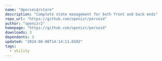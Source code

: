 ```yaml
---
name: "@perseid/store"
description: "Complete state management for both front and back ends"
repo_url: "https://github.com/openizr/perseid"
author: "openizr2"
homepage: "https://github.com/openizr/perseid"
downloads: 3
dependents: 3
updated: "2024-08-08T14:14:11.059Z"
tags: 
  - utility
---
```

